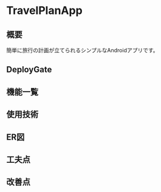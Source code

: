 # TravelPlanApp
## 概要
簡単に旅行の計画が立てられるシンプルなAndroidアプリです。

## DeployGate

## 機能一覧

## 使用技術

## ER図

## 工夫点

## 改善点
